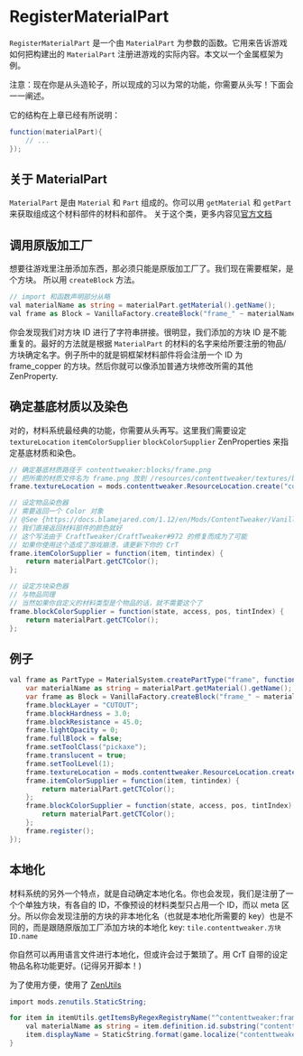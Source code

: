 # RegisterMaterialPart

`RegisterMaterialPart` 是一个由 `MaterialPart` 为参数的函数。它用来告诉游戏如何把构建出的 `MaterialPart` 注册进游戏的实际内容。本文以一个金属框架为例。

注意：现在你是从头造轮子，所以现成的习以为常的功能，你需要从头写！下面会一一阐述。

它的结构在上章已经有所说明：

```csharp
function(materialPart){
    // ...
});
```

## 关于 MaterialPart

`MaterialPart` 是由 `Material` 和 `Part` 组成的。你可以用 `getMaterial` 和 `getPart` 来获取组成这个材料部件的材料和部件。
关于这个类，更多内容见[官方文档](https://docs.blamejared.com/1.12/en/Mods/ContentTweaker/Materials/Materials/MaterialPart/)

## 调用原版加工厂

想要往游戏里注册添加东西，那必须只能是原版加工厂了。我们现在需要框架，是个方块。 所以用 `createBlock` 方法。

```csharp
// import 和函数声明部分从略
val materialName as string = materialPart.getMaterial().getName();
val frame as Block = VanillaFactory.createBlock("frame_" ~ materialName.toLowerCase(), <blockmaterial:iron>)
```

你会发现我们对方块 ID 进行了字符串拼接。很明显，我们添加的方块 ID 是不能重复的。最好的方法就是根据 `MaterialPart` 的材料的名字来给所要注册的物品/方块确定名字。例子所中的就是铜框架材料部件将会注册一个 ID 为 frame_copper 的方块。然后你就可以像添加普通方块修改所需的其他 ZenProperty.

## 确定基底材质以及染色

对的，材料系统最经典的功能，你需要从头再写。这里我们需要设定 `textureLocation` `itemColorSupplier` `blockColorSupplier` ZenProperties 来指定基底材质和染色。

```csharp
// 确定基底材质路径于 contenttweaker:blocks/frame.png
// 把所需的材质文件名为 frame.png 放到 /resources/contenttweaker/textures/blocks 中
frame.textureLocation = mods.contenttweaker.ResourceLocation.create("contenttweaker:blocks/frame");

// 设定物品染色器
// 需要返回一个 Color 对象
// @See {https://docs.blamejared.com/1.12/en/Mods/ContentTweaker/Vanilla/Types/Color/Color/}
// 我们直接返回材料部件的颜色就好
// 这个写法由于 CraftTweaker/CraftTweaker#972 的修复而成为了可能
// 如果你使用这个造成了游戏崩溃，请更新下你的 CrT
frame.itemColorSupplier = function(item, tintindex) {
    return materialPart.getCTColor();
};

// 设定方块染色器
// 与物品同理
// 当然如果你自定义的材料类型是个物品的话，就不需要这个了
frame.blockColorSupplier = function(state, access, pos, tintIndex) {
    return materialPart.getCTColor();
};
```

## 例子

```csharp
val frame as PartType = MaterialSystem.createPartType("frame", function(materialPart){
    var materialName as string = materialPart.getMaterial().getName();
    var frame as Block = VanillaFactory.createBlock("frame_" ~ materialName.toLowerCase(), <blockmaterial:iron>);
    frame.blockLayer = "CUTOUT";
    frame.blockHardness = 3.0;
    frame.blockResistance = 45.0;
    frame.lightOpacity = 0;
    frame.fullBlock = false;
    frame.setToolClass("pickaxe");
    frame.translucent = true;
    frame.setToolLevel(1);
    frame.textureLocation = mods.contenttweaker.ResourceLocation.create("contenttweaker:blocks/frame");
    frame.itemColorSupplier = function(item, tintindex) {
        return materialPart.getCTColor();
    };
    frame.blockColorSupplier = function(state, access, pos, tintIndex) {
        return materialPart.getCTColor();
    };
    frame.register();
});
```

## 本地化

材料系统的另外一个特点，就是自动确定本地化名。你也会发现，我们是注册了一个个单独方块，有各自的 ID，不像预设的材料类型只占用一个 ID，而以 meta 区分。所以你会发现注册的方块的非本地化名（也就是本地化所需要的 key）也是不同的，而是跟随原版加工厂添加方块的本地化 key: `tile.contenttweaker.方块ID.name`

你自然可以再用语言文件进行本地化，但或许会过于繁琐了。用 CrT 自带的设定物品名称功能更好。(记得另开脚本！)

为了使用方便，使用了 [ZenUtils](https://www.curseforge.com/minecraft/mc-mods/zenutil)

```csharp
import mods.zenutils.StaticString;

for item in itemUtils.getItemsByRegexRegistryName("^contenttweaker:frame_.*") {
    val materialName as string = item.definition.id.substring("contenttweaker:frame_".length);
    item.displayName = StaticString.format(game.localize("contenttweaker.part.frame"), [game.localize("base.material." ~ materialName)]);
}
```
